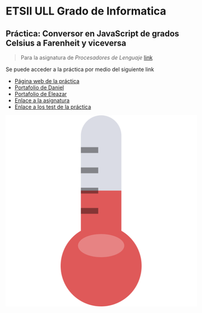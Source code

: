 # ETSII ULL Grado de Informatica
## Práctica: Conversor en JavaScript de grados Celsius a Farenheit y viceversa
> Para la asignatura de _Procesadores de Lenguaje_ [link](https://campusvirtual.ull.es/1516/course/view.php?id=178)

Se puede acceder a la práctica por medio del siguiente link
- [Página web de la práctica](http://elediaz.github.io/conversor-de-temperatura-simple-ele-daniel)
- [Portafolio de Daniel](http://alu0100783230.github.io/)
- [Portafolio de Eleazar](http://elediaz.github.io/public/portafolio.html)
- [Enlace a la asignatura](https://campusvirtual.ull.es/1516/course/view.php?id=178)
- [Enlace a los test de la práctica](http://elediaz.github.io/conversor-de-temperatura-simple-ele-daniel/tests)



![](thermometer.png)
